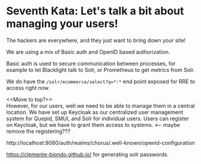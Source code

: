 # Seventh Kata: Let's talk a bit about managing your users!

The hackers are everywhere, and they just want to bring down your site!

We are using a mix of Basic auth and OpenID based authorization.   

Basic auth is used to secure communication between processes, for example to let Blacklight talk to Solr, or Prometheus to get metrics from Solr.

We do have the `/solr/ecommerce/select?q=*:*` end point exposed for RRE to access right now.

<<Move to top?>>  
However, for our users, well we need to be able to manage them in a central location.   We have set up Keycloak as our centralized user management system for Quepid, SMUI, and Solr for individual users.   Users can register on Keycloak, but we have to grant them access to systems.  <-- maybe remove the registering???



http://localhost:9080/auth/realms/chorus/.well-known/openid-configuration

https://clemente-biondo.github.io/ for generating solr passwords.
